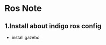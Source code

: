 Ros Note
========

1.Install about indigo ros config
--------------------------
* install gazebo




